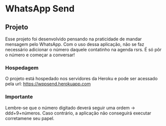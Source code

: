 # WhatsApp Send

## Projeto
Esse projeto foi desenvolvido pensando na praticidade de mandar mensagem pelo WhatsApp. Com o uso dessa aplicação, não se faz necessário adicionar o número daquele contatinho na agenda rsrs. É só pôr o número e começar a conversar!
### Hospedagem
O projeto está hospedado nos servidores da Heroku e pode ser acessado pela url: https://wppsend.herokuapp.com
### Importante
Lembre-se que o número digitado deverá seguir uma ordem -> ddd+9+números. Caso contrário, a aplicação não conseguirá executar corretamene seu papel.
